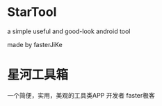 # StarTool
a simple useful and good-look android tool 

made by fasterJiKe


# 星河工具箱

一个简便，实用，美观的工具类APP
开发者 faster极客
